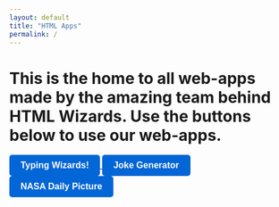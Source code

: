 ```yaml
---
layout: default
title: "HTML Apps"
permalink: /
---
```


# This is the home to all web-apps made by the amazing team behind HTML Wizards. Use the buttons below to use our web-apps.

<a href="https://html-wizards.github.io/wizards">
  <button class="cayman-button">Typing Wizards!</button>
</a>
<style>
  .cayman-button {
    background-color: #0366d6; /* Blue background */
    color: #fff; /* White text */
    border: none;
    padding: 10px 20px;
    font-size: 16px;
    font-weight: bold;
    border-radius: 5px;
    cursor: pointer;
    transition: background-color 0.3s;
  }
  .cayman-button:hover {
    background-color: #0056b3; /* Darker blue on hover */
  }
  .cayman-button:focus {
    outline: none;
    box-shadow: 0 0 0 3px rgba(3, 102, 214, 0.5); /* Blue outline on focus */
  }
</style>

<a href="https://html-wizards.github.io/jokes">
  <button class="cayman-button">Joke Generator</button>
</a>
<style>
  .cayman-button {
    background-color: #0366d6; /* Blue background */
    color: #fff; /* White text */
    border: none;
    padding: 10px 20px;
    font-size: 16px;
    font-weight: bold;
    border-radius: 5px;
    cursor: pointer;
    transition: background-color 0.3s;
  }
  .cayman-button:hover {
    background-color: #0056b3; /* Darker blue on hover */
  }
  .cayman-button:focus {
    outline: none;
    box-shadow: 0 0 0 3px rgba(3, 102, 214, 0.5); /* Blue outline on focus */
  }
</style>

<a href="https://html-wizards.github.io/space">
  <button class="cayman-button">NASA Daily Picture</button>
</a>
<style>
  .cayman-button {
    background-color: #0366d6; /* Blue background */
    color: #fff; /* White text */
    border: none;
    padding: 10px 20px;
    font-size: 16px;
    font-weight: bold;
    border-radius: 5px;
    cursor: pointer;
    transition: background-color 0.3s;
  }
  .cayman-button:hover {
    background-color: #0056b3; /* Darker blue on hover */
  }
  .cayman-button:focus {
    outline: none;
    box-shadow: 0 0 0 3px rgba(3, 102, 214, 0.5); /* Blue outline on focus */
  }
</style>
